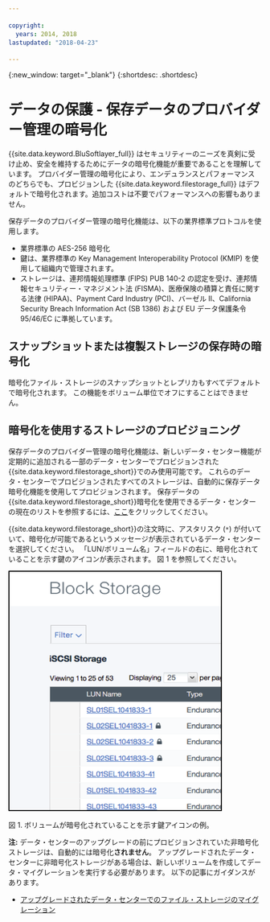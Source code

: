 ```yaml
---

copyright:
  years: 2014, 2018
lastupdated: "2018-04-23"

---
```

{:new_window: target="_blank"}
{:shortdesc: .shortdesc}

# データの保護 - 保存データのプロバイダー管理の暗号化 

{{site.data.keyword.BluSoftlayer_full}} はセキュリティーのニーズを真剣に受け止め、安全を維持するためにデータの暗号化機能が重要であることを理解しています。 プロバイダー管理の暗号化により、エンデュランスとパフォーマンスのどちらでも、プロビジョンした {{site.data.keyword.filestorage_full}} はデフォルトで暗号化されます。追加コストは不要でパフォーマンスへの影響もありません。

保存データのプロバイダー管理の暗号化機能は、以下の業界標準プロトコルを使用します。

* 業界標準の AES-256 暗号化
* 鍵は、業界標準の Key Management Interoperability Protocol (KMIP) を使用して組織内で管理されます。
* ストレージは、連邦情報処理標準 (FIPS) PUB 140-2 の認定を受け、連邦情報セキュリティー・マネジメント法 (FISMA)、医療保険の積算と責任に関する法律 (HIPAA)、Payment Card Industry (PCI)、バーゼル II、California Security Breach Information Act (SB 1386) および EU データ保護条令 95/46/EC に準拠しています。

## スナップショットまたは複製ストレージの保存時の暗号化  

暗号化ファイル・ストレージのスナップショットとレプリカもすべてデフォルトで暗号化されます。 この機能をボリューム単位でオフにすることはできません。

## 暗号化を使用するストレージのプロビジョニング

保存データのプロバイダー管理の暗号化機能は、新しいデータ・センター機能が定期的に追加される一部のデータ・センターでプロビジョンされた{{site.data.keyword.filestorage_short}}でのみ使用可能です。 これらのデータ・センターでプロビジョンされたすべてのストレージは、自動的に保存データ暗号化機能を使用してプロビジョンされます。 保存データの{{site.data.keyword.filestorage_short}}暗号化を使用できるデータ・センターの現在のリストを参照するには、[ここ](new-ibm-block-and-file-storage-location-and-features.html)をクリックしてください。


{{site.data.keyword.filestorage_short}}の注文時に、アスタリスク (`*`) が付いていて、暗号化が可能であるというメッセージが表示されているデータ・センターを選択してください。 「LUN/ボリューム名」フィールドの右に、暗号化されていることを示す鍵のアイコンが表示されます。 図 1 を参照してください。

![LUN が暗号化されていることを示す鍵アイコン](/images/encryptedstorage.png)
<caption>図 1. ボリュームが暗号化されていることを示す鍵アイコンの例。</caption>



**注:** データ・センターのアップグレードの前にプロビジョンされていた非暗号化ストレージは、自動的には暗号化**されません**。 アップグレードされたデータ・センターに非暗号化ストレージがある場合は、新しいボリュームを作成してデータ・マイグレーションを実行する必要があります。 以下の記事にガイダンスがあります。

* [アップグレードされたデータ・センターでのファイル・ストレージのマイグレーション](migrate-file-storage-encrypted-file-storage.html)
